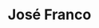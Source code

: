 ---
layout: post
title: José Franco
description: BSc in Computer Science
role: MSc Student
img: /img/jf.png
link: "https://www.lasige.di.fc.ul.pt/user/646"
---